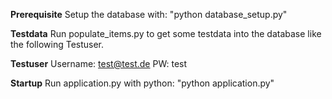 **Prerequisite**
Setup the database with: "python database_setup.py"

**Testdata**
Run populate_items.py to get some testdata into the database like the following Testuser.

**Testuser**
Username: test@test.de
PW: test

**Startup**
Run application.py with python: "python application.py"